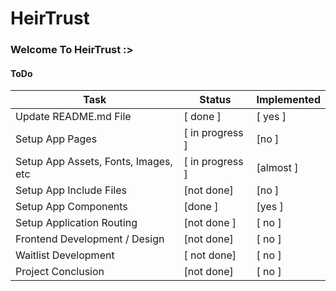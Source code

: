 # HeirTrust

### Welcome To HeirTrust :>


#### ToDo

| Task | Status | Implemented |
| ---- | ------ | ----------- |
| Update README.md File | [ done ] | [ yes ] |
| Setup App Pages | [ in progress ] | [no ] |
| Setup App Assets, Fonts, Images, etc | [ in progress ] | [almost ] |
| Setup App Include Files | [not done] | [no ] |
| Setup App Components | [done ] | [yes ] |
| Setup Application Routing | [not done ] | [ no ] |
| Frontend Development / Design | [not done] | [ no ] |
| Waitlist Development| [ not done] | [ no ] |
| Project Conclusion | [not done] | [ no ] |